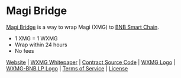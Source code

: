# Magi Bridge
[Magi Bridge](https://wrap.magibridge.com) is a way to wrap Magi (XMG) to [BNB Smart Chain](https://bscscan.com).

- 1 XMG = 1 WXMG
- Wrap within 24 hours
- No fees

[Website](https://wrap.magibridge.com) | [WXMG Whitepaper](https://drive.google.com/file/d/1S9pNqtAw3Bxkj7DPEZVMxwElZdJ7Ie2S/view?usp=sharing) | [Contract Source Code](https://github.com/MagiBridge/MagiBridge/blob/main/WXMG.sol) | [WXMG Logo](https://github.com/MagiBridge/MagiBridge/blob/main/WXMG%20Logo.png) | [WXMG-BNB LP Logo](https://github.com/MagiBridge/MagiBridge/blob/main/WXMG-BNB%20LP%20Logo.png) | [Terms of Service](https://github.com/MagiBridge/MagiBridge/blob/main/ToS.md) | [License](https://github.com/MagiBridge/MagiBridge/blob/main/LICENSE)

